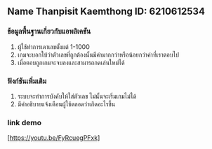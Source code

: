 ## Name Thanpisit Kaemthong ID: 6210612534

### ข้อมูลพื้นฐานเกี่ยวกับแอพลิเคชัน
1. ผู้ใช้ทำการเดาเลขตั้งแต่ 1-1000
2. เกมจะบอกใบ้ว่าตัวเลขที่ถูกต้องนั้นมีค่ามากกว่าหรือน้อยกว่าค่าที่เราตอบไป
3. เมื่อตอบถูกเกมจะจบลงและสามารถกดเล่นใหม่ได้

### ฟังก์ชันเพิ่มเติม
1. ระบบจะทำการบังคับให้ใส่ตัวเลข ไม่นั้นจะเริ่มเกมไม่ได้
2. มีคำอธิบายแจ้งเตือนผู้ใช้ตลอดว่าเกิดอะไรขึ้น

### link demo
[https://youtu.be/FyRcuegPFxk]
